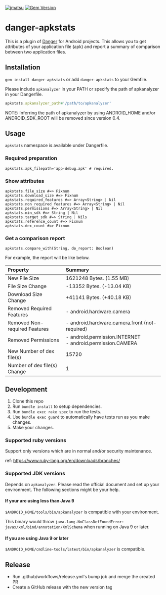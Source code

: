 [![jmatsu](https://circleci.com/gh/jmatsu/danger-apkstats.svg?style=shield)](https://circleci.com/gh/jmatsu/danger-apkstats) [![Gem Version](https://badge.fury.io/rb/danger-apkstats.svg)](https://badge.fury.io/rb/danger-apkstats)

# danger-apkstats

This is a plugin of [Danger](https://github.com/danger/danger) for Android projects.
This allows you to get attributes of your application file (apk) and report a summary of comparison between two application files.

## Installation

`gem install danger-apkstats` or add `danger-apkstats` to your Gemfile.

Please include `apkanalyzer` in your PATH or specify the path of apkanalyzer in your Dangerfile.

```ruby
apkstats.apkanalyzer_path='/path/to/apkanalyzer'
```

NOTE: Inferring the path of apkanalyzer by using ANDROID_HOME and/or ANDROID_SDK_ROOT will be removed since version 0.4.

## Usage

`apkstats` namespace is available under Dangerfile.
    
### Required preparation

```
apkstats.apk_filepath='app-debug.apk' # required.
```

### Show attributes

```
apkstats.file_size #=> Fixnum
apkstats.download_size #=> Fixnum
apkstats.required_features #=> Array<String> | Nil
apkstats.non_required_features #=> Array<String> | Nil
apkstats.permissions #=> Array<String> | Nil
apkstats.min_sdk #=> String | Nil
apkstats.target_sdk #=> String | Nils
apkstats.reference_count #=> Fixnum
apkstats.dex_count #=> Fixnum
```

### Get a comparison report

```
apkstats.compare_with(String, do_report: Boolean)
```

For example, the report will be like below.

Property | Summary  
:--- | :---
New File Size | 1621248 Bytes. (1.55 MB)
File Size Change | -13352 Bytes. (-13.04 KB)
Download Size Change | +41141 Bytes. (+40.18 KB)
Removed Required Features | - android.hardware.camera
Removed Non-required Features | - android.hardware.camera.front (not-required)
Removed Permissions | - android.permission.INTERNET<br>- android.permission.CAMERA
New Number of dex file(s) | 15720
Number of dex file(s) Change | 1

## Development

1. Clone this repo
2. Run `bundle install` to setup dependencies.
3. Run `bundle exec rake spec` to run the tests.
4. Use `bundle exec guard` to automatically have tests run as you make changes.
5. Make your changes.

### Supported ruby versions

Support only versions which are in normal and/or security maintenance.

ref: https://www.ruby-lang.org/en/downloads/branches/

### Supported JDK versions

Depends on `apkanalyzer`. Please read the official document and set up your environment. The following sections might be your help.

#### If your are using less than Java 9

`$ANDROID_HOME/tools/bin/apkanalyzer` is compatible with your environment. 

This binary would throw `java.lang.NoClassDefFoundError: javax/xml/bind/annotation/XmlSchema` when running on Java 9 or later.

#### If you are using Java 9 or later

`$ANDROID_HOME/cmdline-tools/latest/bin/apkanalyzer` is compatible.

## Release

- Run .github/workflows/release.yml's bump job and merge the created PR
- Create a GitHub release with the new version tag
